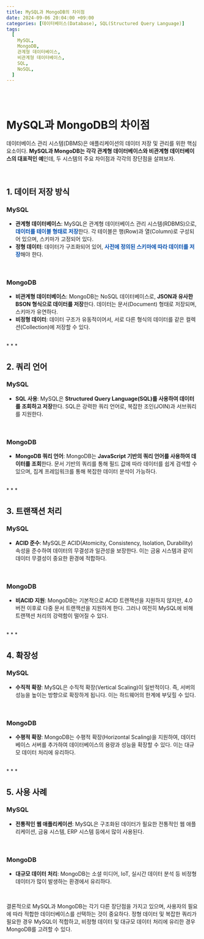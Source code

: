 ```yaml
---
title: MySQL과 MongoDB의 차이점
date: 2024-09-06 20:04:00 +09:00
categories: [데이터베이스(Database), SQL(Structured Query Language)]
tags:
  [
    MySQL,
    MongoDB,
    관계형 데이터베이스,
    비관계형 데이터베이스,
    SQL,
    NoSQL,
  ]
---
```


<br/>
<br/>

# MySQL과 MongoDB의 차이점
데이터베이스 관리 시스템(DBMS)은 애플리케이션의 데이터 저장 및 관리를 위한 핵심 요소이다. **MySQL과 MongoDB는 각각 관계형 데이터베이스와 비관계형 데이터베이스의 대표적인 예**인데, 두 시스템의 주요 차이점과 각각의 장단점을 살펴보자.  

<br/>

## 1. 데이터 저장 방식
### MySQL
- **관계형 데이터베이스**: MySQL은 관계형 데이터베이스 관리 시스템(RDBMS)으로, <span style="color: #0550ae; font-weight: bold">데이터를 테이블 형태로 저장</span>한다. 각 테이블은 행(Row)과 열(Column)로 구성되어 있으며, 스키마가 고정되어 있다.
- **정형 데이터**: 데이터가 구조화되어 있어, <span style="color: #0550ae; font-weight: bold">사전에 정의된 스키마에 따라 데이터를 저장</span>해야 한다.  

<br/>

### MongoDB
- <a href="http://wxxd-fxrest.github.io/posts/RelationalandNoRelational/" style="text-decoration-line: none; font-weight: bold;">비관계형 데이터베이스</a>: MongoDB는 NoSQL 데이터베이스로, **JSON과 유사한 BSON 형식으로 데이터를 저장**한다. 데이터는 문서(Document) 형태로 저장되며, 스키마가 유연하다.
- **비정형 데이터**: 데이터 구조가 유동적이어서, 서로 다른 형식의 데이터를 같은 컬렉션(Collection)에 저장할 수 있다.

<br/>
* * *
<br/>

## 2. 쿼리 언어
### MySQL
- **SQL 사용**: MySQL은 **Structured Query Language(SQL)를 사용하여 데이터를 조회하고 저장**한다. SQL은 강력한 쿼리 언어로, 복잡한 조인(JOIN)과 서브쿼리를 지원한다.  

<br/>

### MongoDB
- **MongoDB 쿼리 언어**: MongoDB는 **JavaScript 기반의 쿼리 언어를 사용하여 데이터를 조회**한다. 문서 기반의 쿼리를 통해 필드 값에 따라 데이터를 쉽게 검색할 수 있으며, 집계 프레임워크를 통해 복잡한 데이터 분석이 가능하다.  

<br/>
* * *
<br/>

## 3. 트랜잭션 처리
### MySQL
- **ACID 준수**: MySQL은 ACID(Atomicity, Consistency, Isolation, Durability) 속성을 준수하여 데이터의 무결성과 일관성을 보장한다. 이는 금융 시스템과 같이 데이터 무결성이 중요한 환경에 적합하다.  

<br/>

### MongoDB
- **비ACID 지원**: MongoDB는 기본적으로 ACID 트랜잭션을 지원하지 않지만, 4.0 버전 이후로 다중 문서 트랜잭션을 지원하게 한다. 그러나 여전히 MySQL에 비해 트랜잭션 처리의 강력함이 떨어질 수 있다.  

<br/>
* * *
<br/>

## 4. 확장성
### MySQL
- **수직적 확장**: MySQL은 수직적 확장(Vertical Scaling)이 일반적이다. 즉, 서버의 성능을 높이는 방향으로 확장하게 됩니다. 이는 하드웨어의 한계에 부딪힐 수 있다.  

<br/>

### MongoDB
- **수평적 확장**: MongoDB는 수평적 확장(Horizontal Scaling)을 지원하여, 데이터베이스 서버를 추가하여 데이터베이스의 용량과 성능을 확장할 수 있다. 이는 대규모 데이터 처리에 유리하다.  

<br/>
* * *
<br/>

## 5. 사용 사례
### MySQL
- **전통적인 웹 애플리케이션**: MySQL은 구조화된 데이터가 필요한 전통적인 웹 애플리케이션, 금융 시스템, ERP 시스템 등에서 많이 사용된다.  

<br/>

### MongoDB
- **대규모 데이터 처리**: MongoDB는 소셜 미디어, IoT, 실시간 데이터 분석 등 비정형 데이터가 많이 발생하는 환경에서 유리하다.  

<br/>

결론적으로 MySQL과 MongoDB는 각기 다른 장단점을 가지고 있으며, 사용자의 필요에 따라 적합한 데이터베이스를 선택하는 것이 중요하다. 정형 데이터 및 복잡한 쿼리가 필요한 경우 MySQL이 적합하고, 비정형 데이터 및 대규모 데이터 처리에 유리한 경우 MongoDB를 고려할 수 있다.







